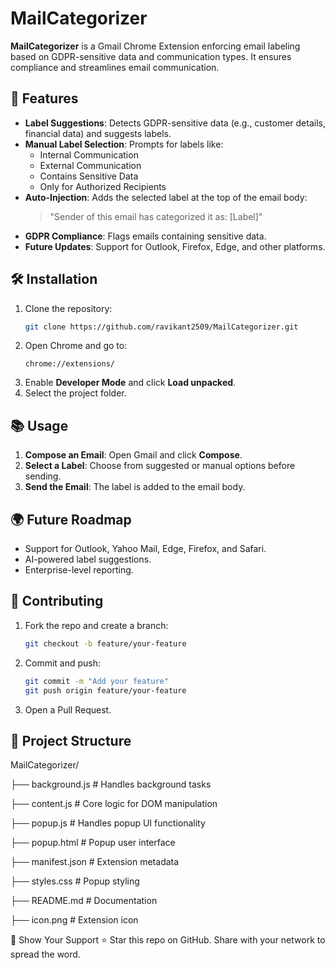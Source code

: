 # MailCategorizer

**MailCategorizer** is a Gmail Chrome Extension enforcing email labeling based on GDPR-sensitive data and communication types. It ensures compliance and streamlines email communication.

## 🚀 Features
- **Label Suggestions**: Detects GDPR-sensitive data (e.g., customer details, financial data) and suggests labels.
- **Manual Label Selection**: Prompts for labels like:
  - Internal Communication
  - External Communication
  - Contains Sensitive Data
  - Only for Authorized Recipients
- **Auto-Injection**: Adds the selected label at the top of the email body:
  > "Sender of this email has categorized it as: [Label]"
- **GDPR Compliance**: Flags emails containing sensitive data.
- **Future Updates**: Support for Outlook, Firefox, Edge, and other platforms.

## 🛠️ Installation
1. Clone the repository:
   ```bash
   git clone https://github.com/ravikant2509/MailCategorizer.git
   ```
2. Open Chrome and go to:
   ```
   chrome://extensions/
   ```
3. Enable **Developer Mode** and click **Load unpacked**.
4. Select the project folder.

## 📚 Usage
1. **Compose an Email**: Open Gmail and click **Compose**.
2. **Select a Label**: Choose from suggested or manual options before sending.
3. **Send the Email**: The label is added to the email body.

## 🌍 Future Roadmap
- Support for Outlook, Yahoo Mail, Edge, Firefox, and Safari.
- AI-powered label suggestions.
- Enterprise-level reporting.

## 🤝 Contributing
1. Fork the repo and create a branch:
   ```bash
   git checkout -b feature/your-feature
   ```
2. Commit and push:
   ```bash
   git commit -m "Add your feature"
   git push origin feature/your-feature
   ```
3. Open a Pull Request.

## 📂 Project Structure
MailCategorizer/

├── background.js      # Handles background tasks

├── content.js         # Core logic for DOM manipulation

├── popup.js           # Handles popup UI functionality

├── popup.html         # Popup user interface

├── manifest.json      # Extension metadata

├── styles.css         # Popup styling

├── README.md          # Documentation

├── icon.png           # Extension icon


🌟 Show Your Support
⭐ Star this repo on GitHub.
Share with your network to spread the word.

